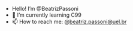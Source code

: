 - Hello! I’m @BeatrizPassoni
- 🌱 I’m currently learning C99
- 📫 How to reach me: @beatriz.passoni@uel.br
